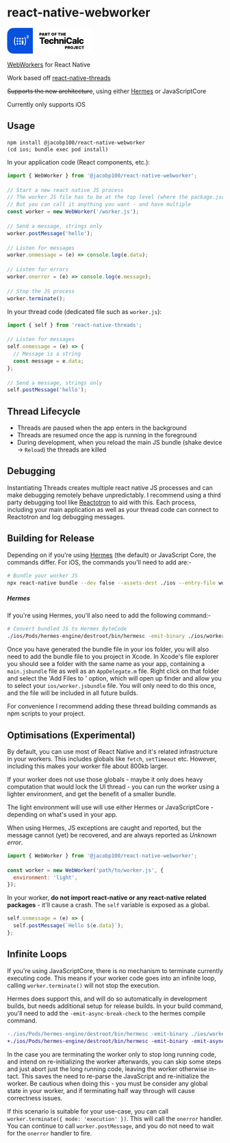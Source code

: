 # react-native-webworker

<a href="https://jacobdoescode.com/technicalc"><img alt="Part of the TechniCalc Project" src="https://github.com/jacobp100/technicalc-core/blob/master/banner.png" width="200" height="60"></a>

[WebWorkers](https://developer.mozilla.org/en-US/docs/Web/API/Web_Workers_API) for React Native

Work based off [react-native-threads](https://github.com/joltup/react-native-threads)

~~Supports the new architecture~~, using either [Hermes](https://hermesengine.dev) or JavaScriptCore

Currently only supports iOS

## Usage

```
npm install @jacobp100/react-native-webworker
(cd ios; bundle exec pod install)
```

In your application code (React components, etc.):

```js
import { WebWorker } from '@jacobp100/react-native-webworker';

// Start a new react native JS process
// The worker JS file has to be at the top level (where the package.json is)
// But you can call it anything you want - and have multiple
const worker = new WebWorker('/worker.js');

// Send a message, strings only
worker.postMessage('hello');

// Listen for messages
worker.onmessage = (e) => console.log(e.data);

// Listen for errors
worker.onerror = (e) => console.log(e.message);

// Stop the JS process
worker.terminate();
```

In your thread code (dedicated file such as `worker.js`):

```js
import { self } from 'react-native-threads';

// Listen for messages
self.onmessage = (e) => {
  // Message is a string
  const message = e.data;
};

// Send a message, strings only
self.postMessage('hello');
```

## Thread Lifecycle

- Threads are paused when the app enters in the background
- Threads are resumed once the app is running in the foreground
- During development, when you reload the main JS bundle (shake device -> `Reload`) the threads are killed

## Debugging

Instantiating Threads creates multiple react native JS processes and can make debugging remotely behave unpredictably. I recommend using a third party debugging tool like [Reactotron](https://github.com/infinitered/reactotron) to aid with this. Each process, including your main application as well as your thread code can connect to Reactotron and log debugging messages.

## Building for Release

Depending on if you're using [Hermes](https://hermesengine.dev) (the default) or JavaScript Core, the commands differ. For iOS, the commands you'll need to add are:-

```bash
# Bundle your worker JS
npx react-native bundle --dev false --assets-dest ./ios --entry-file worker.js --platform ios --bundle-output ./ios/worker.jsbundle
```

##### Hermes

If you're using Hermes, you'll also need to add the following command:-

```bash
# Convert bundled JS to Hermes ByteCode
./ios/Pods/hermes-engine/destroot/bin/hermesc -emit-binary ./ios/worker.jsbundle -out ./ios/worker.jsbundle
```

Once you have generated the bundle file in your ios folder, you will also need to add the bundle file to you project in Xcode. In Xcode's file explorer you should see a folder with the same name as your app, containing a `main.jsbundle` file as well as an `AppDelegate.m` file. Right click on that folder and select the 'Add Files to <Your App Name>' option, which will open up finder and allow you to select your `ios/worker.jsbundle` file. You will only need to do this once, and the file will be included in all future builds.

For convenience I recommend adding these thread building commands as npm scripts to your project.

## Optimisations (Experimental)

By default, you can use most of React Native and it's related infrastructure in your workers. This includes globals like `fetch`, `setTimeout` etc. However, including this makes your worker file about 800kb larger.

If your worker does not use those globals - maybe it only does heavy computation that would lock the UI thread - you can run the worker using a lighter environment, and get the benefit of a smaller bundle.

The light environment will use will use either Hermes or JavaScriptCore - depending on what's used in your app.

When using Hermes, JS exceptions are caught and reported, but the message cannot (yet) be recovered, and are always reported as _Unknown error_.

```js
import { WebWorker } from '@jacobp100/react-native-webworker';

const worker = new WebWorker('path/to/worker.js', {
  environment: 'light',
});
```

In your worker, **do not import react-native or any react-native related packages** - it'll cause a crash. The `self` variable is exposed as a global.

```js
self.onmessage = (e) => {
  self.postMessage(`Hello ${e.data}`);
};
```

## Infinite Loops

If you're using JavaScriptCore, there is no mechanism to terminate currently executing code. This means if your worker code goes into an infinite loop, calling `worker.terminate()` will not stop the execution.

Hermes does support this, and will do so automatically in development builds, but needs additional setup for release builds. In your build command, you'll need to add the `-emit-async-break-check` to the hermes compile command.

```diff
-./ios/Pods/hermes-engine/destroot/bin/hermesc -emit-binary ./ios/worker.jsbundle -out ./ios/worker.jsbundle
+./ios/Pods/hermes-engine/destroot/bin/hermesc -emit-binary -emit-async-break-check ./ios/worker.jsbundle -out ./ios/worker.jsbundle
```

In the case you are terminating the worker only to stop long running code, and intend on re-initializing the worker afterwards, you can skip some steps and just abort just the long running code, leaving the worker otherwise in-tact. This saves the need to re-parse the JavaScript and re-initialize the worker. Be cautious when doing this - you must be consider any global state in your worker, and if terminating half way through will cause correctness issues.

If this scenario is suitable for your use-case, you can call `worker.terminate({ mode: 'execution' })`. This will call the `onerror` handler. You can continue to call `worker.postMessage`, and you do not need to wait for the `onerror` handler to fire.
